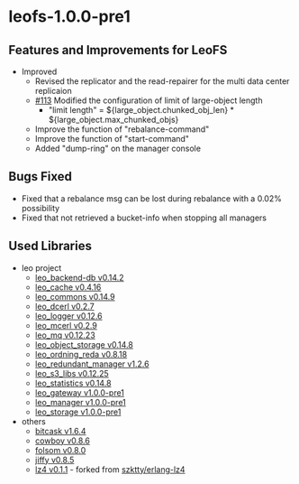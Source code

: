 leofs-1.0.0-pre1
================

Features and Improvements for LeoFS
-----------------------------------

* Improved
   * Revised the replicator and the read-repairer for the multi data center replicaion
   * [#113](https://github.com/leo-project/leofs/issues/113) Modified the configuration of limit of large-object length
      * "limit length" = ${large_object.chunked_obj_len} * ${large_object.max_chunked_objs}
   * Improve the function of "rebalance-command"
   * Improve the function of "start-command"
   * Added "dump-ring" on the manager console

Bugs Fixed
-----------

* Fixed that a rebalance msg can be lost during rebalance with a 0.02% possibility
* Fixed that not retrieved a bucket-info when stopping all managers

Used Libraries
---------------

* leo project
    * [leo_backend-db v0.14.2](https://github.com/leo-project/leo_backend_db.git)
    * [leo_cache v0.4.16](https://github.com/leo-project/leo_cache.git)
    * [leo_commons v0.14.9](https://github.com/leo-project/leo_commons.git)
    * [leo_dcerl v0.2.7](https://github.com/leo-project/leo_dcerl.git)
    * [leo_logger v0.12.6](https://github.com/leo-project/leo_logger.git)
    * [leo_mcerl v0.2.9](https://github.com/leo-project/leo_mcerl.git)
    * [leo_mq v0.12.23](https://github.com/leo-project/leo_mq.git)
    * [leo_object_storage v0.14.8](https://github.com/leo-project/leo_object_storage.git)
    * [leo_ordning_reda v0.8.18](https://github.com/leo-project/leo_ordning_reda.git)
    * [leo_redundant_manager v1.2.6](https://github.com/leo-project/leo_redundant_manager.git)
    * [leo_s3_libs v0.12.25](https://github.com/leo-project/leo_s3_libs.git)
    * [leo_statistics v0.14.8](https://github.com/leo-project/leo_statistics.git)
    * [leo_gateway v1.0.0-pre1](https://github.com/leo-project/leo_gateway.git)
    * [leo_manager v1.0.0-pre1](https://github.com/leo-project/leo_manager.git)
    * [leo_storage v1.0.0-pre1](https://github.com/leo-project/leo_storage.git)
* others
    * [bitcask v1.6.4](https://github.com/basho/bitcask.git)
    * [cowboy v0.8.6](https://github.com/extend/cowboy.git)
    * [folsom v0.8.0](https://github.com/boundary/folsom.git)
    * [jiffy v0.8.5](https://github.com/davisp/jiffy.git)
    * [lz4 v0.1.1](https://github.com/leo-project/erlang-lz4.git) - forked from [szktty/erlang-lz4](https://github.com/szktty/erlng-lz4)
